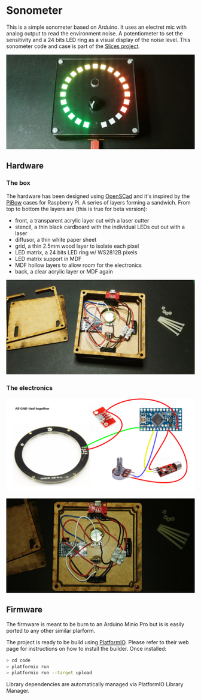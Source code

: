 # Sonometer

This is a simple sonometer based on Arduino. It uses an electret mic with analog output to read the environment noise.
A potentiometer to set the sensitivity and a 24 bits LED ring as a visual display of the noise level.
This sonometer code and case is part of the [Slices project](https://github.com/xoseperez/slices.git).

![Sonometer](./img/20181220_171705s.jpg)

## Hardware

### The box

The hardware has been designed using [OpenSCad](http://www.openscad.org)
and it's inspired by the [PiBow](https://www.raspberrypi.org/blog/pibow/)
cases for Raspberry Pi. A series of layers forming a sandwich. From top to bottom
the layers are (this is true for beta version):

* front, a transparent acrylic layer cut with a laser cutter
* stencil, a thin black cardboard with the individual LEDs cut out with a laser
* diffusor, a thin white paper sheet
* grid, a thin 2.5mm wood layer to isolate each pixel
* LED matrix, a 24 bits LED ring w/ WS2812B pixels
* LED matrix support in MDF
* MDF hollow layers to allow room for the electronics
* back, a clear acrylic layer or MDF again

![Sonometer](./img/20181220_170925s.jpg)

### The electronics

![Sonometer](./img/schema.png)

![Sonometer](./img/20181220_171037s.jpg)

## Firmware

The firmware is meant to be burn to an Arduino Minio Pro but is is easily ported to any other similar plarform.

The project is ready to be build using [PlatformIO](http://www.platformio.org).
Please refer to their web page for instructions on how to install the builder.
Once installed:

```bash
> cd code
> platformio run
> platformio run --target upload
```

Library dependencies are automatically managed via PlatformIO Library Manager.
